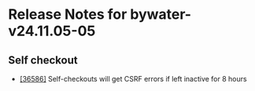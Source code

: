
# Release Notes for bywater-v24.11.05-05

## Self checkout

- [[36586]](http://bugs.koha-community.org/bugzilla3/show_bug.cgi?id=36586) Self-checkouts will get CSRF errors if left inactive for 8 hours


